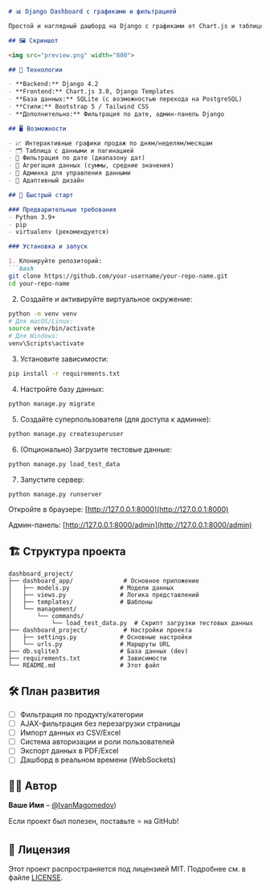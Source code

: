 ```markdown
# 📊 Django Dashboard с графиками и фильтрацией

Простой и наглядный дашборд на Django с графиками от Chart.js и таблицей, подключённой к базе данных. Отлично подойдёт как портфолио для демонстрации навыков работы с Django, динамическими данными, визуализацией и фильтрами.

## 🖼 Скриншот

<img src="preview.png" width="800">

## 🔧 Технологии

- **Backend:** Django 4.2
- **Frontend:** Chart.js 3.0, Django Templates
- **База данных:** SQLite (с возможностью перехода на PostgreSQL)
- **Стили:** Bootstrap 5 / Tailwind CSS
- **Дополнительно:** Фильтрация по дате, админ-панель Django

## 🖥 Возможности

- 📈 Интерактивные графики продаж по дням/неделям/месяцам
- 🗂 Таблица с данными и пагинацией
- 📅 Фильтрация по дате (диапазону дат)
- 🧮 Агрегация данных (суммы, средние значения)
- 🔐 Админка для управления данными
- 📱 Адаптивный дизайн

## 🚀 Быстрый старт

### Предварительные требования
- Python 3.9+
- pip
- virtualenv (рекомендуется)

### Установка и запуск

1. Клонируйте репозиторий:
```bash
git clone https://github.com/your-username/your-repo-name.git
cd your-repo-name
```

2. Создайте и активируйте виртуальное окружение:
```bash
python -m venv venv
# Для macOS/Linux:
source venv/bin/activate
# Для Windows:
venv\Scripts\activate
```

3. Установите зависимости:
```bash
pip install -r requirements.txt
```

4. Настройте базу данных:
```bash
python manage.py migrate
```

5. Создайте суперпользователя (для доступа к админке):
```bash
python manage.py createsuperuser
```

6. (Опционально) Загрузите тестовые данные:
```bash
python manage.py load_test_data
```

7. Запустите сервер:
```bash
python manage.py runserver
```

Откройте в браузере: [http://127.0.0.1:8000](http://127.0.0.1:8000)

Админ-панель: [http://127.0.0.1:8000/admin](http://127.0.0.1:8000/admin)

## 🏗 Структура проекта

```
dashboard_project/
├── dashboard_app/              # Основное приложение
│   ├── models.py              # Модели данных
│   ├── views.py               # Логика представлений
│   ├── templates/             # Шаблоны
│   └── management/
│       └── commands/
│           └── load_test_data.py  # Скрипт загрузки тестовых данных
├── dashboard_project/          # Настройки проекта
│   ├── settings.py            # Основные настройки
│   └── urls.py                # Маршруты URL
├── db.sqlite3                 # База данных (dev)
├── requirements.txt           # Зависимости
└── README.md                  # Этот файл
```

## 🛠 План развития

- [ ] Фильтрация по продукту/категории
- [ ] AJAX-фильтрация без перезагрузки страницы
- [ ] Импорт данных из CSV/Excel
- [ ] Система авторизации и роли пользователей
- [ ] Экспорт данных в PDF/Excel
- [ ] Дашборд в реальном времени (WebSockets)

## 🧑‍💻 Автор

**Ваше Имя** – [@IvanMagomedov](https://github.com/IvanMagomedov/))

Если проект был полезен, поставьте ⭐️ на GitHub!

## 📃 Лицензия

Этот проект распространяется под лицензией MIT. Подробнее см. в файле [LICENSE](LICENSE).

```
